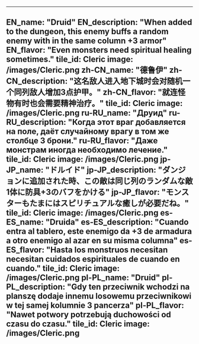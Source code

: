 ---

EN_name: "Druid"
EN_description: "When added to the dungeon, this enemy buffs a random enemy with in the same column +3 armor"
EN_flavor: "Even monsters need spiritual healing sometimes."
tile_id: Cleric
image: /images/Cleric.png
zh-CN_name: "德鲁伊"
zh-CN_description: "这名敌人进入地下城时会对随机一个同列敌人增加3点护甲。"
zh-CN_flavor: "就连怪物有时也会需要精神治疗。"
tile_id: Cleric
image: /images/Cleric.png
ru-RU_name: "Друид"
ru-RU_description: "Когда этот враг добавляется на поле, даёт случайному врагу в том же столбце 3 брони."
ru-RU_flavor: "Даже монстрам иногда необходимо лечение."
tile_id: Cleric
image: /images/Cleric.png
jp-JP_name: "ドルイド"
jp-JP_description: "ダンジョンに追加された時、この敵は同じ列のランダムな敵1体に防具+3のバフをかける"
jp-JP_flavor: "モンスターもたまにはスピリチュアルな癒しが必要だね。"
tile_id: Cleric
image: /images/Cleric.png
es-ES_name: "Druida"
es-ES_description: "Cuando entra al tablero, este enemigo da +3 de armadura a otro enemigo al azar en su misma columna"
es-ES_flavor: "Hasta los monstruos necesitan necesitan cuidados espirituales de cuando en cuando."
tile_id: Cleric
image: /images/Cleric.png
pl-PL_name: "Druid"
pl-PL_description: "Gdy ten przeciwnik wchodzi na planszę dodaje innemu losowemu przeciwnikowi w tej samej kolumnie 3 pancerza"
pl-PL_flavor: "Nawet potwory potrzebują duchowości od czasu do czasu."
tile_id: Cleric
image: /images/Cleric.png
---